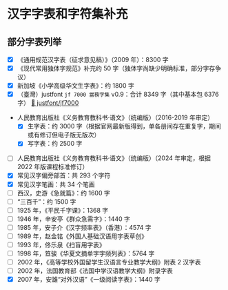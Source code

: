 # 汉字字表和字符集补充

## 部分字表列举

- [x] 《通用规范汉字表（征求意见稿）》（2009 年）：8300 字
- [x] 《现代常用独体字规范》补充约 50 字（独体字尚缺少明确标准，部分字存争议）
- [x] 新加坡《小学高级华文生字表》：约 1800 字
- [x] （臺灣）justfont `jf 7000 當務字集` v0.9：合计 8349 字（其中基本包 6376 字） [:link: justfont/jf7000](https://github.com/justfont/jf7000)
- 人民教育出版社《义务教育教科书·语文》（统编版）（2016-2019 年审定）
  - [x] 生字表：约 3000 字（根据官网最新版得到，单各册间存在重复字，期间或有修订但电子版无版次）
  - [x] 写字表：约 2500 字
- [ ] 人民教育出版社《义务教育教科书·语文》（统编版）（2024 年审定，根据 2022 年版课程标准修订）
- [x] 常见汉字偏旁部首：共 293 个字符
- [x] 常见汉字笔画：共 34 个笔画
- [ ] 西汉，史游《急就篇》：约 1600 字
- [ ] “三百千”：约 1500 字
- [ ] 1925 年，《平民千字课》：1368 字
- [ ] 1946 年，辛安亭《群众急需字》：1440 字
- [ ] 1985 年，安子介《汉字频率表》（香港）：4574 字
- [ ] 1989 年，赵金铭《外国人基础汉语用字表草创》
- [ ] 1993 年，佟乐泉《扫盲用字表》
- [ ] 1998 年，笪骏《华夏文摘单字字频列表》：5764 字
- [ ] 2002 年，《高等学校外国留学生汉语言专业教学大纲》附表 2 汉字表
- [ ] 2002 年，法国教育部《法国中学汉语教学大纲》附录字表
- [x] 2007 年，安雄“对外汉语”《一级阅读字表》：1440 字
